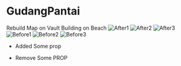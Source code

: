 # GudangPantai

 Rebuild Map on Vault Building on Beach
![After1](https://user-images.githubusercontent.com/76898793/213219410-5663c5b8-5579-4733-a9e1-e007d0b00d91.png)
![After2](https://user-images.githubusercontent.com/76898793/213219430-a60a730a-a200-441f-a170-31025a404aac.png)
![After3](https://user-images.githubusercontent.com/76898793/213219446-eab20763-0580-455e-bc6e-df02f95a2630.png)
![Before1](https://user-images.githubusercontent.com/76898793/213219459-272cbd76-0ade-4709-92e6-7d403aadffb3.png)
![Before2](https://user-images.githubusercontent.com/76898793/213219470-89162fd2-86a3-4423-8098-cc9902a9bbba.png)
![Before3](https://user-images.githubusercontent.com/76898793/213219485-f335ea53-e01b-4198-98ca-191c08da85e4.png)

- Added Some prop

- Remove Some PROP
